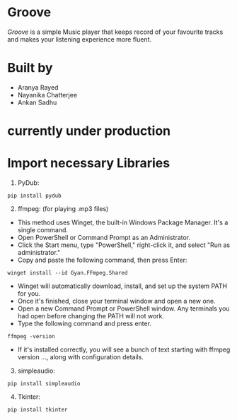 # Groove
*Groove* is a simple Music player that keeps record of your favourite tracks and makes your listening experience more fluent.

# Built by
- Aranya Rayed
- Nayanika Chatterjee
- Ankan Sadhu

# currently under production

# Import necessary Libraries
1. PyDub:
```
pip install pydub
```

2. ffmpeg: (for playing .mp3 files)
- This method uses Winget, the built-in Windows Package Manager. It's a single command.
- Open PowerShell or Command Prompt as an Administrator.
- Click the Start menu, type "PowerShell," right-click it, and select "Run as administrator."
- Copy and paste the following command, then press Enter:
```
winget install --id Gyan.FFmpeg.Shared
```
- Winget will automatically download, install, and set up the system PATH for you.
- Once it's finished, close your terminal window and open a new one.
- Open a new Command Prompt or PowerShell window. Any terminals you had open before changing the PATH will not work.
- Type the following command and press enter.
```
ffmpeg -version
```
- If it's installed correctly, you will see a bunch of text starting with ffmpeg version ..., along with configuration details.

3. simpleaudio:
```
pip install simpleaudio
```

4. Tkinter:
```
pip install tkinter
```


